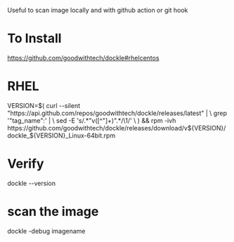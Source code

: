 Useful to scan image locally and with github action or git hook



# To Install 

https://github.com/goodwithtech/dockle#rhelcentos

# RHEL

VERSION=$(
 curl --silent "https://api.github.com/repos/goodwithtech/dockle/releases/latest" | \
 grep '"tag_name":' | \
 sed -E 's/.*"v([^"]+)".*/\1/' \
) && rpm -ivh https://github.com/goodwithtech/dockle/releases/download/v${VERSION}/dockle_${VERSION}_Linux-64bit.rpm


# Verify 

dockle --version 

# scan the image

dockle -debug imagename


